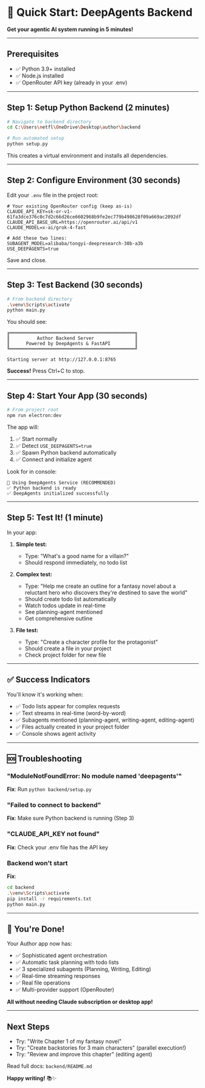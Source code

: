 # 🚀 Quick Start: DeepAgents Backend

**Get your agentic AI system running in 5 minutes!**

---

## Prerequisites

- ✅ Python 3.9+ installed
- ✅ Node.js installed
- ✅ OpenRouter API key (already in your .env)

---

## Step 1: Setup Python Backend (2 minutes)

```bash
# Navigate to backend directory
cd C:\Users\netfl\OneDrive\Desktop\author\backend

# Run automated setup
python setup.py
```

This creates a virtual environment and installs all dependencies.

---

## Step 2: Configure Environment (30 seconds)

Edit your `.env` file in the project root:

```env
# Your existing OpenRouter config (keep as-is)
CLAUDE_API_KEY=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
CLAUDE_API_BASE_URL=https://openrouter.ai/api/v1
CLAUDE_MODEL=x-ai/grok-4-fast

# Add these two lines:
SUBAGENT_MODEL=alibaba/tongyi-deepresearch-30b-a3b
USE_DEEPAGENTS=true
```

Save and close.

---

## Step 3: Test Backend (30 seconds)

```bash
# From backend directory
.\venv\Scripts\activate
python main.py
```

You should see:
```
╔══════════════════════════════════════════════╗
║          Author Backend Server               ║
║      Powered by DeepAgents & FastAPI         ║
╚══════════════════════════════════════════════╝

Starting server at http://127.0.0.1:8765
```

**Success!** Press Ctrl+C to stop.

---

## Step 4: Start Your App (30 seconds)

```bash
# From project root
npm run electron:dev
```

The app will:
1. ✅ Start normally
2. ✅ Detect `USE_DEEPAGENTS=true`
3. ✅ Spawn Python backend automatically
4. ✅ Connect and initialize agent

Look for in console:
```
🧠 Using DeepAgents Service (RECOMMENDED)
✅ Python backend is ready
✅ DeepAgents initialized successfully
```

---

## Step 5: Test It! (1 minute)

In your app:

1. **Simple test:**
   - Type: "What's a good name for a villain?"
   - Should respond immediately, no todo list

2. **Complex test:**
   - Type: "Help me create an outline for a fantasy novel about a reluctant hero who discovers they're destined to save the world"
   - Should create todo list automatically
   - Watch todos update in real-time
   - See planning-agent mentioned
   - Get comprehensive outline

3. **File test:**
   - Type: "Create a character profile for the protagonist"
   - Should create a file in your project
   - Check project folder for new file

---

## ✅ Success Indicators

You'll know it's working when:
- ✅ Todo lists appear for complex requests
- ✅ Text streams in real-time (word-by-word)
- ✅ Subagents mentioned (planning-agent, writing-agent, editing-agent)
- ✅ Files actually created in your project folder
- ✅ Console shows agent activity

---

## 🆘 Troubleshooting

### "ModuleNotFoundError: No module named 'deepagents'"
**Fix**: Run `python backend/setup.py`

### "Failed to connect to backend"
**Fix**: Make sure Python backend is running (Step 3)

### "CLAUDE_API_KEY not found"
**Fix**: Check your .env file has the API key

### Backend won't start
**Fix**: 
```bash
cd backend
.\venv\Scripts\activate
pip install -r requirements.txt
python main.py
```

---

## 🎉 You're Done!

Your Author app now has:
- ✅ Sophisticated agent orchestration
- ✅ Automatic task planning with todo lists
- ✅ 3 specialized subagents (Planning, Writing, Editing)
- ✅ Real-time streaming responses
- ✅ Real file operations
- ✅ Multi-provider support (OpenRouter)

**All without needing Claude subscription or desktop app!**

---

## Next Steps

- Try: "Write Chapter 1 of my fantasy novel"
- Try: "Create backstories for 3 main characters" (parallel execution!)
- Try: "Review and improve this chapter" (editing agent)

Read full docs: `backend/README.md`

**Happy writing!** 📚✨
